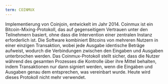 ```yaml
---
term: COINMUX
---
```


Implementierung von Coinjoin, entwickelt im Jahr 2014. Coinmux ist ein Bitcoin-Mixing-Protokoll, das auf gegenseitigem Vertrauen unter den Teilnehmern basiert, ohne dass die Intervention einer zentralen Instanz erforderlich ist. Die Software kombiniert Bitcoins von mehreren Nutzern in einer einzigen Transaktion, wobei jede Ausgabe identische Beträge aufweist, wodurch die Verbindungen zwischen den Eingaben und Ausgaben unterbrochen werden. Das Coinmux-Protokoll stellt sicher, dass die Nutzer während des gesamten Prozesses die Kontrolle über ihre Mittel behalten, indem Transaktionen nur dann signiert werden, wenn die Eingaben und Ausgaben genau dem entsprechen, was vereinbart wurde. Heute wird dieses Protokoll nicht mehr verwendet.